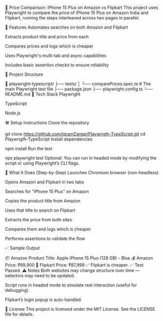 📱 Price Comparison: iPhone 15 Plus on Amazon vs Flipkart
This project uses Playwright to compare the price of iPhone 15 Plus on Amazon India and Flipkart, running the steps interleaved across two pages in parallel.

🚀 Features
Automates searches on both Amazon and Flipkart

Extracts product title and price from each

Compares prices and logs which is cheaper

Uses Playwright's multi-tab and async capabilities

Includes basic assertion checks to ensure reliability

📂 Project Structure

📁 playwright-typescript/
├── tests/
│   └── comparePrices.spec.ts   # The main Playwright test file
├── package.json
├── playwright.config.ts
└── README.md
🧰 Tech Stack
Playwright

TypeScript

Node.js

🛠️ Setup Instructions
Clone the repository


git clone https://github.com/IqramZargar/Playwrigth-TypeScript.git
cd Playwrigth-TypeScript
Install dependencies


npm install
Run the test


npx playwright test
Optional: You can run in headed mode by modifying the script or using Playwright’s CLI flags.

📸 What It Does (Step-by-Step)
Launches Chromium browser (non-headless)

Opens Amazon and Flipkart in two tabs

Searches for "iPhone 15 Plus" on Amazon

Copies the product title from Amazon

Uses that title to search on Flipkart

Extracts the price from both sites

Compares them and logs which is cheaper

Performs assertions to validate the flow

✅ Sample Output

📦 Amazon Product Title: Apple iPhone 15 Plus (128 GB) - Blue
💰 Amazon Price: ₹89,900
💸 Flipkart Price: ₹87,999
✅ Flipkart is cheaper. ✅ Test Passed.
⚠️ Notes
Both websites may change structure over time — selectors may need to be updated.

Script runs in headed mode to simulate real interaction (useful for debugging).

Flipkart’s login popup is auto-handled.

📄 License
This project is licensed under the MIT License. See the LICENSE file for details.

